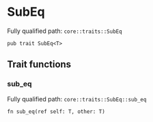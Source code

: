 # SubEq

Fully qualified path: `core::traits::SubEq`

<pre><code class="language-rust">pub trait SubEq&lt;T&gt;</code></pre>

## Trait functions

### sub_eq

Fully qualified path: `core::traits::SubEq::sub_eq`

<pre><code class="language-rust">fn sub_eq(ref self: T, other: T)</code></pre>


